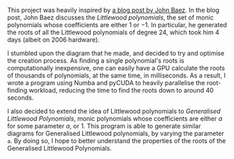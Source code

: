 This project was heavily inspired by [a blog post by John Baez](https://johncarlosbaez.wordpress.com/2011/12/11/the-beauty-of-roots). In the blog post, John Baez discusses the *Littlewood polynomials*, the set of monic polynomials whose coefficients are either $1$ or $-1$. In particular, he generated the roots of all the Littlewood polynomials of degree 24, which took him 4 days (albeit on 2006 hardware).

I stumbled upon the diagram that he made, and decided to try and optimise the creation process. As finding a single polynomial's roots is computationally inexpensive, one can easily have a GPU calculate the roots of thousands of polynomials, at the same time, in milliseconds. As a result, I wrote a program using Numba and pyCUDA to heavily parallelise the root-finding workload, reducing the time to find the roots down to around 40 seconds.

I also decided to extend the idea of Littlewood polynomials to *Generalised Littlewood Polynomials*, monic polynomials whose coefficients are either $a$ for some parameter $a$, or $1$. This program is able to generate similar diagrams for Generalised Littlewood polynomials, by varying the parameter `a`. By doing so, I hope to better understand the properties of the roots of the Generalised Littlewood Polynomials.
